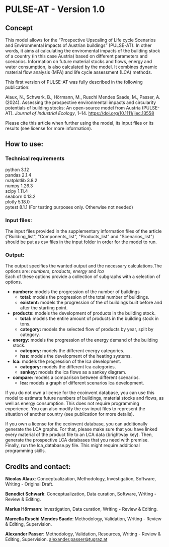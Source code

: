 # PULSE-AT - Version 1.0

## Concept
This model allows for the “Prospective Upscaling of Life cycle Scenarios and Environmental impacts of Austrian buildings” (PULSE-AT). In other words, it aims at calculating the enviromental impacts of the building stock of a country (in this case Austria) based on different parameters and scenarios. Information on future material stocks and flows, energy and water consumption, is also calculated by the model. It combines dynamic material flow analysis (MFA) and life cycle assessment (LCA) methods.

This first version of PULSE-AT was fully described in the following publication:

Alaux, N., Schwark, B., Hörmann, M., Ruschi Mendes Saade, M., Passer, A. (2024). Assessing the prospective environmental impacts and circularity potentials of building stocks: An open-source model from Austria (PULSE-AT). _Journal of Industrial Ecology_, 1–14. https://doi.org/10.1111/jiec.13558

Please cite this article when further using the model, its input files or its results (see license for more information).

## How to use:
### Technical requirements
python 3.12\
pandas 2.1.4\
matplotlib 3.8.2\
numpy 1.26.3\
scipy 1.11.4\
seaborn 0.13.2\
plotly 5.18.0\
pytest 8.1.1 (For testing purposes only. Otherwise not needed)

### Input files:
The input files provided in the supplementary information files of the article ("Building_list", "Components_list", "Products_list" and "Scenarios_list") should be put as csv files in the input folder in order for the model to run.

### Output:
The output specifies the wanted output and the necessary calculations.The options are: _numbers_, _products_, _energy_ and _lca_ <br />
Each of these options provide a collection of subgraphs with a selection of options.<br />
- **numbers:** models the progression of the number of buildings
    - **total:** models the progression of the total number of buildings.
    - **existent:** models the progression of the of buildings built before and after the starting point.
- **products:** models the development of products in the building stock.
    - **total:** models the entire amount of products in the building stock in tons.
    - **category:** models the selected flow of products by year, split by category.
- **energy:** models the progression of the energy demand of the building stock.
    - **category:** models the different energy categories.
    - **hss:** models the development of the heating systems.
- **lca:** models the progression of the lca development.
    - **category:** models the different lca categories.
    - **sankey:** models the lca flows as a sankey diagram.
- **compare:** models a comparison between different scenarios.
    - **lca:** models a graph of different scenarios lca development.

If you do not own a license for the ecoinvent database, you can use this model to estimate future numbers of buildings, material stocks and flows, as well as energy consumption. This does not require programming experience. You can also modify the csv input files to represent the situation of another country (see publication for more details).

If you own a license for the ecoinvent database, you can additionally generate the LCA graphs. For that, please make sure that you have linked every material of the product file to an LCA data (brightway key). Then, generate the prospective LCA databases that you need with premise. Finally, run the lca_database.py file. This might require additional programming skills.

## Credits and contact: 

**Nicolas Alaux**: Conceptualization, Methodology, Investigation, Software, Writing - Original Draft. 

**Benedict Schwark**: Conceptualization, Data curation, Software, Writing - Review & Editing. 

**Marius Hörmann**: Investigation, Data curation, Writing - Review & Editing. 

**Marcella Ruschi Mendes Saade**: Methodology, Validation, Writing - Review & Editing, Supervision. 

**Alexander Passer**: Methodology, Validation, Resources, Writing - Review & Editing, Supervision. <a href="mailto:alexander.passer@tugraz.at">alexander.passer@tugraz.at</a><br />
